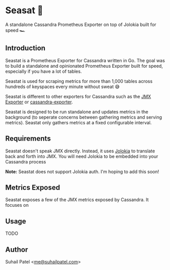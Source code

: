 # Seasat 🌊

A standalone Cassandra Prometheus Exporter on top of Jolokia built for speed 🏎️

## Introduction

Seastat is a Prometheus Exporter for Cassandra written in Go. The goal was to build a standalone and opinionated Prometheus Exporter built for speed, especially if you have a lot of tables. 

Seastat is used for scraping metrics for more than 1,000 tables across hundreds of keyspaces every minute without sweat 😅

Seastat is different to other exporters for Cassandra such as the [JMX Exporter](https://github.com/prometheus/jmx_exporter) or [cassandra-exporter](https://github.com/instaclustr/cassandra-exporter). 

Seastat is designed to be run standalone and updates metrics in the background (to seperate concerns between gathering metrics and serving metrics). Seastat only gathers metrics at a fixed configurable interval.

## Requirements

Seastat doesn't speak JMX directly. Instead, it uses [Jolokia](https://jolokia.org/) to translate back and forth into JMX. You will need Jolokia to be embedded into your Cassandra process

**Note:** Seastat does not support Jolokia auth. I'm hoping to add this soon!

## Metrics Exposed

Seastat exposes a few of the JMX metrics exposed by Cassandra. It focuses on 

## Usage

TODO

## Author

Suhail Patel <<me@suhailpatel.com>>
